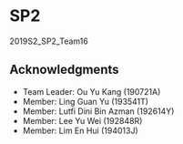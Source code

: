# SP2
2019S2_SP2_Team16

## Acknowledgments

* Team Leader: Ou Yu Kang (190721A)
* Member: Ling Guan Yu (193541T)
* Member: Lutfi Dini Bin Azman (192614Y)
* Member: Lee Yu Wei (192848R)
* Member: Lim En Hui (194013J)
